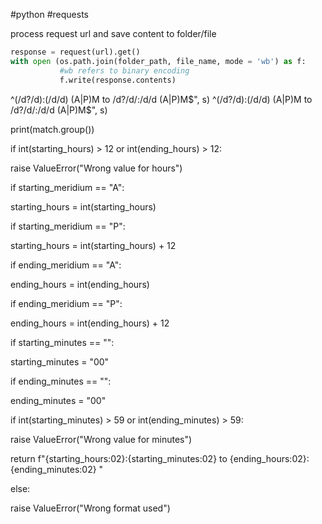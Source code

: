 #python #requests 

process request url and save content to folder/file
```python
response = request(url).get()
with open (os.path.join(folder_path, file_name, mode = 'wb') as f: 
		   #wb refers to binary encoding
		   f.write(response.contents)
```

^(/d?/d):(/d/d) (A|P)M to /d?/d/:/d/d (A|P)M$", s)
^(/d?/d):(/d/d) (A|P)M to /d?/d/:/d/d (A|P)M$", s)


print(match.group())

if int(starting_hours) > 12 or int(ending_hours) > 12:

raise ValueError("Wrong value for hours")

  

if starting_meridium == "A":

starting_hours = int(starting_hours)

  

if starting_meridium == "P":

starting_hours = int(starting_hours) + 12

  

if ending_meridium == "A":

ending_hours = int(ending_hours)

  

if ending_meridium == "P":

ending_hours = int(ending_hours) + 12

  

if starting_minutes == "":

starting_minutes = "00"

  

if ending_minutes == "":

ending_minutes = "00"

  

if int(starting_minutes) > 59 or int(ending_minutes) > 59:

raise ValueError("Wrong value for minutes")

  

return f"{starting_hours:02}:{starting_minutes:02} to {ending_hours:02}:{ending_minutes:02} "

else:

raise ValueError("Wrong format used")